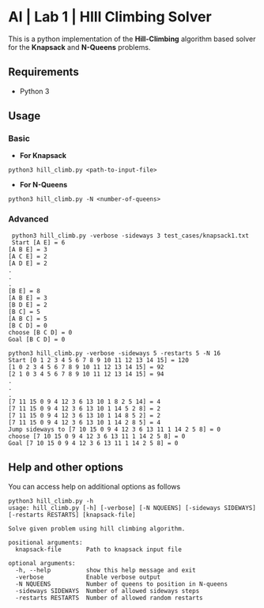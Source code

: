 # AI | Lab 1 | HIll Climbing Solver
This is a python implementation of the **Hill-Climbing** algorithm based solver for the **Knapsack** and **N-Queens** problems.
## Requirements
- Python 3

## Usage    
### Basic
- **For Knapsack**
```shell
python3 hill_climb.py <path-to-input-file>
```
- **For N-Queens**
```shell
python3 hill_climb.py -N <number-of-queens>
```

### Advanced
```shell
 python3 hill_climb.py -verbose -sideways 3 test_cases/knapsack1.txt
 Start [A E] = 6
[A B E] = 3
[A C E] = 2
[A D E] = 2
.
.
.
[B E] = 8
[A B E] = 3
[B D E] = 2
[B C] = 5
[A B C] = 5
[B C D] = 0
choose [B C D] = 0
Goal [B C D] = 0
```

```shell
python3 hill_climb.py -verbose -sideways 5 -restarts 5 -N 16
Start [0 1 2 3 4 5 6 7 8 9 10 11 12 13 14 15] = 120
[1 0 2 3 4 5 6 7 8 9 10 11 12 13 14 15] = 92
[2 1 0 3 4 5 6 7 8 9 10 11 12 13 14 15] = 94
.
.
.
[7 11 15 0 9 4 12 3 6 13 10 1 8 2 5 14] = 4
[7 11 15 0 9 4 12 3 6 13 10 1 14 5 2 8] = 2
[7 11 15 0 9 4 12 3 6 13 10 1 14 8 5 2] = 2
[7 11 15 0 9 4 12 3 6 13 10 1 14 2 8 5] = 4
Jump sideways to [7 10 15 0 9 4 12 3 6 13 11 1 14 2 5 8] = 0
choose [7 10 15 0 9 4 12 3 6 13 11 1 14 2 5 8] = 0
Goal [7 10 15 0 9 4 12 3 6 13 11 1 14 2 5 8] = 0
```

## Help and other options
You can access help on additional options as follows
```shell
python3 hill_climb.py -h
usage: hill_climb.py [-h] [-verbose] [-N NQUEENS] [-sideways SIDEWAYS] [-restarts RESTARTS] [knapsack-file]

Solve given problem using hill climbing algorithm.

positional arguments:
  knapsack-file       Path to knapsack input file

optional arguments:
  -h, --help          show this help message and exit
  -verbose            Enable verbose output
  -N NQUEENS          Number of queens to position in N-queens
  -sideways SIDEWAYS  Number of allowed sideways steps
  -restarts RESTARTS  Number of allowed random restarts
```